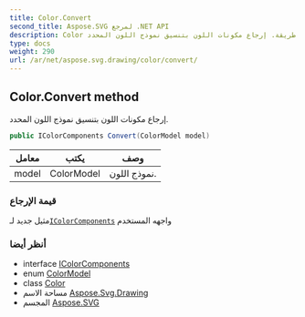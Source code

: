 ```yaml
---
title: Color.Convert
second_title: Aspose.SVG لمرجع .NET API
description: Color طريقة. إرجاع مكونات اللون بتنسيق نموذج اللون المحدد.
type: docs
weight: 290
url: /ar/net/aspose.svg.drawing/color/convert/
---
```

## Color.Convert method

إرجاع مكونات اللون بتنسيق نموذج اللون المحدد.

```csharp
public IColorComponents Convert(ColorModel model)
```

| معامل | يكتب | وصف |
| --- | --- | --- |
| model | ColorModel | نموذج اللون. |

### قيمة الإرجاع

مثيل جديد لـ[`IColorComponents`](../../icolorcomponents/) واجهه المستخدم

### أنظر أيضا

* interface [IColorComponents](../../icolorcomponents/)
* enum [ColorModel](../../colormodel/)
* class [Color](../)
* مساحة الاسم [Aspose.Svg.Drawing](../../color/)
* المجسم [Aspose.SVG](../../../)


